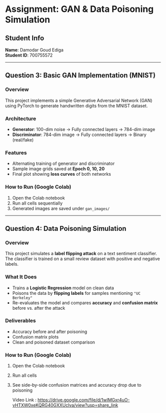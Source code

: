 # Assignment: GAN & Data Poisoning Simulation

## Student Info
**Name**: Damodar Goud Ediga  
**Student ID**: 700755572  

---

## Question 3: Basic GAN Implementation (MNIST)

### Overview
This project implements a simple Generative Adversarial Network (GAN) using PyTorch to generate handwritten digits from the MNIST dataset.

### Architecture
- **Generator**: 100-dim noise → Fully connected layers → 784-dim image
- **Discriminator**: 784-dim image → Fully connected layers → Binary (real/fake)

### Features
- Alternating training of generator and discriminator
- Sample image grids saved at **Epoch 0, 10, 20**
- Final plot showing **loss curves** of both networks

### How to Run (Google Colab)
1. Open the Colab notebook
2. Run all cells sequentially
3. Generated images are saved under `gan_images/`

---

## Question 4: Data Poisoning Simulation

### Overview
This project simulates a **label flipping attack** on a text sentiment classifier. The classifier is trained on a small review dataset with positive and negative labels.

### What It Does
- Trains a **Logistic Regression** model on clean data
- Poisons the data by **flipping labels** for samples mentioning `"UC Berkeley"`
- Re-evaluates the model and compares **accuracy** and **confusion matrix** before vs. after the attack

### Deliverables
- Accuracy before and after poisoning
- Confusion matrix plots
- Clean and poisoned dataset comparison

### How to Run (Google Colab)
1. Open the Colab notebook
2. Run all cells
3. See side-by-side confusion matrices and accuracy drop due to poisoning

   Video Link : https://drive.google.com/file/d/1wIMGxr4uO-vHTXW0xeKQRG40GXXUclva/view?usp=share_link
